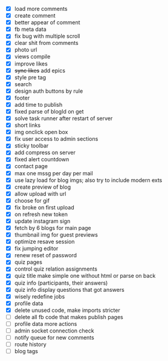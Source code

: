 - [x] load more comments
- [x] create comment
- [x] better appear of comment
- [x] fb meta data
- [x] fix bug with multiple scroll
- [x] clear shit from comments
- [x] photo url
- [x] views compile
- [x] improve likes
- [x] ~~sync likes~~ add epics
- [x] style pre tag
- [x] search
- [x] design auth buttons by rule
- [x] footer
- [x] add time to publish
- [x] fixed parse of blogId on get
- [x] solve task runner after restart of server
- [x] short links
- [x] img onclick open box
- [x] fix user access to admin sections
- [x] sticky toolbar
- [x] add compress on server
- [x] fixed alert countdown
- [x] contact page
- [x] max one mssg per day per mail
- [x] use lazy load for blog imgs; also try to include modern exts
- [x] create preview of blog
- [x] allow upload with url
- [x] choose for gif
- [x] fix broke on first upload
- [x] on refresh new token
- [x] update instagram sign
- [x] fetch by 6 blogs for main page
- [x] thumbnail img for guest previews
- [x] optimize resave session
- [x] fix jumping editor
- [x] renew reset of password
- [x] quiz pages
- [x] control quiz relation assignments
- [x] quiz title make simple one without html or parse on back
- [x] quiz info (participants, their answers)
- [x] quiz info display questions that got answers
- [x] wisely redefine jobs
- [x] profile data
- [x] delete unused code, make imports stricter
- [ ] delete all fb code that makes publish pages
- [ ] profile data more actions
- [ ] admin socket connection check
- [ ] notify queue for new comments
- [ ] route history
- [ ] blog tags